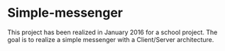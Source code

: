 # Simple-messenger
This project has been realized in January 2016 for a school project. The goal is to realize a simple messenger with a Client/Server architecture.
